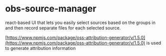 # obs-source-manager
react-based UI that lets you easily select sources based on the groups in and then record separate files for each selected source.

[https://www.npmjs.com/package/oss-attribution-generator/v/1.5.0](https://www.npmjs.com/package/oss-attribution-generator/v/1.5.0) is used to generate attribution information
